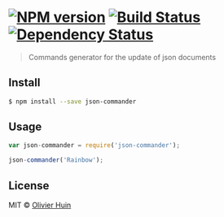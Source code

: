 #  [![NPM version][npm-image]][npm-url] [![Build Status][travis-image]][travis-url] [![Dependency Status][daviddm-url]][daviddm-image]

> Commands generator for the update of json documents


## Install

```sh
$ npm install --save json-commander
```


## Usage

```js
var json-commander = require('json-commander');

json-commander('Rainbow');
```


## License

MIT © [Olivier Huin]()


[npm-url]: https://npmjs.org/package/json-commander
[npm-image]: https://badge.fury.io/js/json-commander.svg
[travis-url]: https://travis-ci.org/flarebyte/json-commander
[travis-image]: https://travis-ci.org/flarebyte/json-commander.svg?branch=master
[daviddm-url]: https://david-dm.org/flarebyte/json-commander.svg?theme=shields.io
[daviddm-image]: https://david-dm.org/flarebyte/json-commander
